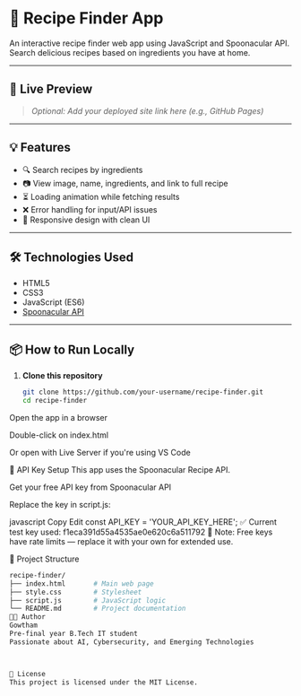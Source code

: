 # 🍴 Recipe Finder App

An interactive recipe finder web app using JavaScript and Spoonacular API.  
Search delicious recipes based on ingredients you have at home.

---

## 🚀 Live Preview

> _Optional: Add your deployed site link here (e.g., GitHub Pages)_

---

## 💡 Features

- 🔍 Search recipes by ingredients  
- 📷 View image, name, ingredients, and link to full recipe  
- ⏳ Loading animation while fetching results  
- ❌ Error handling for input/API issues  
- 📱 Responsive design with clean UI  

---

## 🛠️ Technologies Used

- HTML5  
- CSS3  
- JavaScript (ES6)  
- [Spoonacular API](https://spoonacular.com/food-api)

---

## 📦 How to Run Locally

1. **Clone this repository**
   ```bash
   git clone https://github.com/your-username/recipe-finder.git
   cd recipe-finder
Open the app in a browser

Double-click on index.html

Or open with Live Server if you're using VS Code

🔑 API Key Setup
This app uses the Spoonacular Recipe API.

Get your free API key from Spoonacular API

Replace the key in script.js:

javascript
Copy
Edit
const API_KEY = 'YOUR_API_KEY_HERE';
✅ Current test key used: f1eca391d55a4535ae0e620c6a511792
📌 Note: Free keys have rate limits — replace it with your own for extended use.

📁 Project Structure
````bash
recipe-finder/
├── index.html       # Main web page
├── style.css        # Stylesheet
├── script.js        # JavaScript logic
└── README.md        # Project documentation
👨‍💻 Author
Gowtham
Pre-final year B.Tech IT student
Passionate about AI, Cybersecurity, and Emerging Technologies



📄 License
This project is licensed under the MIT License.
